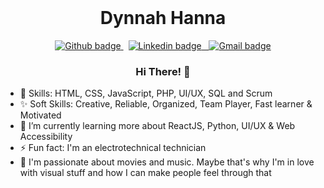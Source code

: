<br>
  <h1 align="center"> Dynnah Hanna	</h1>
<p align="center"> 
  <a href="https://github.com/dynnah"> 
    <img src="https://img.shields.io/badge/-Github-black?style=flat&logo=Github&logoColor=white&link=https://github.com/felipersdf" alt="Github badge" />
  </a>
  &nbsp; 
  <a href="https://www.linkedin.com/in/dynnah-hanna-1a3566135/"> 
    <img src="https://img.shields.io/badge/-LinkedIn-blue?style=flat&logo=Linkedin&logoColor=white&link=https://www.linkedin.com/in/felipersdf/" alt="Linkedin badge" />
  &nbsp; 
  <a href="mailto:eudynnah@gmail.com"> 
    <img src="https://img.shields.io/badge/-Gmail-red?style=flat&logo=Gmail&logoColor=white&link=mailto:felipefsr07@gmail.com" alt="Gmail badge" />
  </a>
</p>

<h3 align="center">
 Hi There! 👋
</h3>

- 📌 Skills: HTML, CSS, JavaScript, PHP, UI/UX, SQL and Scrum
- ✨ Soft Skills: Creative, Reliable, Organized, Team Player, Fast learner & Motivated
- 🌱 I’m currently learning more about ReactJS, Python, UI/UX & Web Accessibility
- ⚡ Fun fact: I'm an electrotechnical technician
- :heartbeat: I'm passionate about movies and music. Maybe that's why I'm in love with visual stuff and how I can make people feel through that

<!--
**dynnah/dynnah** is a ✨ _special_ ✨ repository because its `README.md` (this file) appears on your GitHub profile.

Here are some ideas to get you started:

- 🔭 I’m currently working on ...
- 🌱 I’m currently learning ...
- 👯 I’m looking to collaborate on ...
- 🤔 I’m looking for help with ...
- 💬 Ask me about ...
- 📫 How to reach me: ...
- 😄 Pronouns: ...
- ⚡ Fun fact: ...
-->

